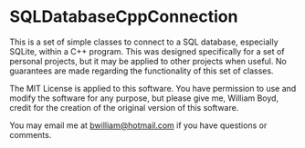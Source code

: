 # SQLDatabaseCppConnection
This is a set of simple classes to connect to a SQL database, especially SQLite, within a C++ program. This was designed specifically for a set of personal projects, but it may be applied to other projects when useful. No guarantees are made regarding the functionality of this set of classes.

The MIT License is applied to this software. You have permission to use and modify the software for any purpose, but please give me, William Boyd, credit for the creation of the original version of this software.

You may email me at bwilliam@hotmail.com if you have questions or comments.
